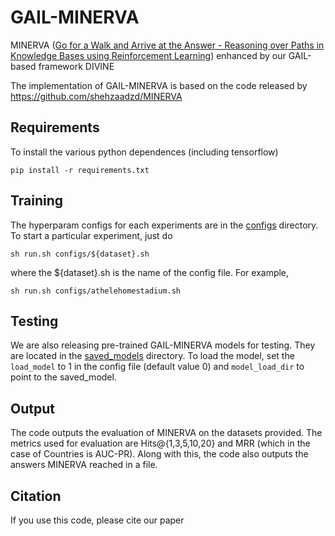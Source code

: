 # GAIL-MINERVA
MINERVA ([Go for a Walk and Arrive at the Answer - Reasoning over Paths in Knowledge Bases using Reinforcement Learning](https://arxiv.org/abs/1711.05851)) enhanced by our GAIL-based framework DIVINE

The implementation of GAIL-MINERVA is based on the code released by https://github.com/shehzaadzd/MINERVA

## Requirements
To install the various python dependences (including tensorflow)
```
pip install -r requirements.txt
```

## Training
The hyperparam configs for each experiments are in the [configs](https://github.com/shehzaadzd/MINERVA/tree/master/configs) directory. To start a particular experiment, just do
```
sh run.sh configs/${dataset}.sh
```
where the ${dataset}.sh is the name of the config file. For example, 
```
sh run.sh configs/athelehomestadium.sh
```

## Testing
We are also releasing pre-trained GAIL-MINERVA models for testing. They are located in the  [saved_models](https://github.com/shehzaadzd/MINERVA/tree/master/saved_models) directory. To load the model, set the ```load_model``` to 1 in the config file (default value 0) and ```model_load_dir``` to point to the saved_model.

## Output
The code outputs the evaluation of MINERVA on the datasets provided. The metrics used for evaluation are Hits@{1,3,5,10,20} and MRR (which in the case of Countries is AUC-PR). Along with this, the code also outputs the answers MINERVA reached in a file.


## Citation
If you use this code, please cite our paper
